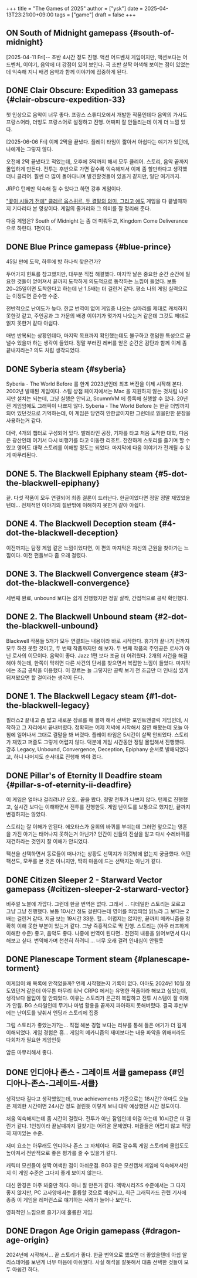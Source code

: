 +++
title = "The Games of 2025"
author = ["ysk"]
date = 2025-04-13T23:21:00+09:00
tags = ["game"]
draft = false
+++

## <span class="org-todo todo ON">ON</span> South of Midnight <span class="tag"><span class="gamepass">gamepass</span></span> {#south-of-midnight}

<span class="timestamp-wrapper"><span class="timestamp">[2025-04-11 Fri]</span></span>--
초반 4시간 정도 진행. 액션 어드벤처 게임이지만, 액션보다는 어드벤처, 이야기, 음악에 더 강점이 있어 보인다. 극 초반 살짝 어색해 보이는 점이 있었는데 익숙해 지니 배경 음악과 함께 이야기에 집중하게 된다.


## <span class="org-todo done DONE">DONE</span> Clair Obscure: Expedition 33 <span class="tag"><span class="gamepass">gamepass</span></span> {#clair-obscure-expedition-33}

첫 인상으로 음악이 너무 좋다. 프랑스 스튜디오에서 개발한 작품인데다 음악의 가사도 프랑스어라, 더빙도 프랑스어로 설정하고 진행. 어짜피 잘 안들리는데 이게 더 느낌 있다.

<span class="timestamp-wrapper"><span class="timestamp">[2025-06-06 Fri]</span></span>
이제 2막을 끝냈다. 플레이 타임이 짧아서 아쉽다는 얘기가 있던데, 나에게는 그렇지 않다.

오전에 2막 끝냈다고 적었는데, 오후에 3막까지 해서 모두 클리어.
스토리, 음악 끝까지 몰입하게 만든다. 전투는 후반으로 가면 갈수록 익숙해져서 이제 좀 할만하다고 생각했더니 클리어.
훨씬 더 많이 돌아다니며 발견할것들이 있을거 같지만, 일단 여기까지.

JRPG 턴제만 익숙해 질 수 있다고 하면 강추 게임이다.

["꽃이 시들기 전에" 클레르 옵스퀴르, 두 결말의 의미, 그리고 애도](https://www.youtube.com/watch?v=DpCrVu6YYgA) 게임을 다 끝낼때까지 기다리다 본 영상이다. 게임의 줄거리와 그 의미를 잘 정리해 준다.

다음 게임은? South of Midnight 는 좀 더 미뤄두고, Kingdom Come Deliverance 으로 하련다. 1편이다.


## <span class="org-todo done DONE">DONE</span> Blue Prince <span class="tag"><span class="gamepass">gamepass</span></span> {#blue-prince}

45일 만에 도착, 하루에 방 하나씩 찾은건가?

두어가지 힌트를 참고했지만, 대부분 직접 해결했다. 마지막 날은 중요한 순간 순간에 필요한 것들이 얻어져서 끝까지 도착하게 의도적으로 동작하는 느낌이 들었다. 보통 20~25일이면 도착한다고 하는데 난 1.5배는 더 걸린거 같다. 평소 나의 게임 실력으로는 이정도면 준수한 수준.

전반적으로 난이도가 높다. 한글 번역이 없어 게임중 나오는 실마리를 제대로 캐치하지 못한것 같고, 주인공과 그 가문의 배경 이야기가 몇가지 나오는거 같은데 그것도 제대로 읽지 못한거 같다 아쉽다.

매번 반복되는 상황인데다, 마지막 목표까지 확인했는데도 불구하고 랜덤한 특성으로 끝낼수 있을까 하는 생각이 들었다. 정말 부러진 레버를 얻은 순간은 감탄과 함께 이제 좀 끝내지라는? 의도 처럼 생각되었다.


## <span class="org-todo done DONE">DONE</span> Syberia <span class="tag"><span class="steam">steam</span></span> {#syberia}

Syberia - The World Before 를 한게 2023년인데 최초 버전을 이제 시작해 본다.
2002년 발매된 게임이다. 스팀 상점 페이지에서는 Mac 을 지원하지 않는 것처럼 나오지만 설치는 되는데, 그냥 실행은 안되고, ScummVM 에 등록해 실행할 수 있다.
20년 전 게임임에도 그래픽이 나쁘지 않다. Syberia - The World Before 는 한글 더빙까지 되어 있던것으로 기억하는데, 이 게임은 당연히 안한글이지만 그런데로 읽을만한 문장을 사용하는거 같다.

대략, 4개의 챕터로 구성되어 있다. 발레라인 공장, 기차를 타고 처음 도착한 대학, 다음은 광산인데 여기서 다시 비행기를 타고 이동한 리조트. 잔잔하게 스토리를 즐기며 할 수 있고 영어도 대략 스토리를 이해할 정도는 되었다. 마지막에 다음 이야기가 전개될 수 있게 마무리된다.


## <span class="org-todo done DONE">DONE</span> 5. The Blackwell Epiphany <span class="tag"><span class="steam">steam</span></span> {#5-dot-the-blackwell-epiphany}

끝. 다섯 작품이 모두 연결되어 최종 결론이 드러난다.
한글이었다면 정말 정말 재밌었을텐데... 전체적인 이야기의 절반밖에 이해하지 못한거 같아 아쉽다.


## <span class="org-todo done DONE">DONE</span> 4. The Blackwell Deception <span class="tag"><span class="steam">steam</span></span> {#4-dot-the-blackwell-deception}

이전까지는 탐정 게임 같은 느낌이었다면, 이 편의 마지막은 자신의 근원을 찾아가는 느낌이다.
이전 편들보다 좀 오래 걸렸다.


## <span class="org-todo done DONE">DONE</span> 3. The Blackwell Convergence <span class="tag"><span class="steam">steam</span></span> {#3-dot-the-blackwell-convergence}

세번째 완료, unbound 보다는 쉽게 진행했지만 정말 살짝, 간접적으로 공략 확인했다.


## <span class="org-todo done DONE">DONE</span> 2. The Blackwell Unbound <span class="tag"><span class="steam">steam</span></span> {#2-dot-the-blackwell-unbound}

Blackwell 작품들 5개가 모두 연결되는 내용이라 바로 시작한다. 휴가가 끝나기 전까지 모두 하진 못할 것이고, 두 번째 작품까지만 해 보자.
두 번째 작품의 주인공은 로사가 아닌 로사의 이모이다.
음악이 좋다. Jazz
1편 보다 조금 더 어려웠다. 2개의 사건을 해결해야 하는데, 한쪽이 막히면 다른 사건의 단서를 찾으면서 복잡한 느낌이 들었다. 마지막에는 조금 공략을 이용했다.
이 장르는 늘 그렇지만 공략 보기 전 조금만 더 인내심 있게 뒤져봤으면 할 걸이라는 생각이 든다.


## <span class="org-todo done DONE">DONE</span> 1. The Blackwell Legacy <span class="tag"><span class="steam">steam</span></span> {#1-dot-the-blackwell-legacy}

필러스2 끝내고 좀 짧고 새로운 장르를 해 볼까 해서 선택한 포인트앤클릭 게임인데, 시작하고 그 자리에서 끝내버렸다.
정확히는 어제 저녁에 시작해서 잠깐 해봤는데 오늘 아침에 일어나서 그대로 결말을 봐 버렸다.
플레이 타임은 5시간이 살짝 안되었다. 스토리가 재밌고 퍼즐도 그렇게 어렵지 않다. 덕분에 게임 시간동안 정말 몰입해서 진행했다. 강추
Legacy, Unbound, Convergence, Deception, Epiphany 순서로 발매되었다고, 하니 나머지도 순서대로 진행해 봐야 겠다.


## <span class="org-todo done DONE">DONE</span> Pillar's of Eternity II Deadfire <span class="tag"><span class="steam">steam</span></span> {#pillar-s-of-eternity-ii-deadfire}

이 게임은 얼마나 걸리려나?
오호.. 끝을 봤다. 정말 전투가 나쁘지 않다. 턴제로 진행했고, 실시간 보다는 이해하면서 전투를 진행한듯. 게임 난이도를 보통으로 했지만, 끝까지 변경하지는 않았다.

스토리는 잘 이해가 안된다. 에오타스가 윤회의 바퀴를 부쉬는데 그러면 앞으로는 영혼을 가진 아기는 태어나지 못하는거 아닌가? 인간이 신들의 진실을 알고 다시 수레바퀴를 재건하라는 것인지 잘 이해가 안되었다.

팩션을 선택하면서 동료들이 떠나가는 상황도 선택지가 이것밖에 없는지 궁금했다.
어떤 팩션도, 모두를 본 것은 아니지만, 딱히 마음에 드는 선택지는 아닌거 같다.


## <span class="org-todo done DONE">DONE</span> Citizen Sleeper 2 - Starward Vector <span class="tag"><span class="gamepass">gamepass</span></span> {#citizen-sleeper-2-starward-vector}

비주얼 노블에 가깝다. 그런데 한글 번역은 없다. 그래서 ... 디테일한 스토리는 모르고 그냥 그냥 진행했다.
보통 10시간 정도 걸린다는데 영어를 띄엄띄엄 읽느라 그 보다는 2배는 걸린거 같다. 지금 보는 19시간 33분. 헐...
어렵지는 않지만, 끝까지 메카니즘을 정확히 이해 못한 부분이 있는거 같다. 그냥 즉흥적으로 막 진행.
스토리는 (아주 러프하게 이해한 수준) 좋고, 음악도 좋다. 나중에 번역이 된다면.. 천천히 내용을 읽어보면서 다시 해보고 싶다.
번역해가며 천천히 하려니 ... 너무 오래 걸려 인내심이 안될듯


## <span class="org-todo done DONE">DONE</span> Planescape Torment <span class="tag"><span class="steam">steam</span></span> {#planescape-torment}

이게임이 왜 목록에 안적었을까? 언제 시작했는지 기록이 없다. 아마도 2024년 10월 정도였던거 같은데 아무튼 마무리
워낙 CRPG 에서는 유명한 작품이라 해보고 싶었는데, 생각보다 몰입이 잘 안되었다.
이유는 스토리가 은근히 복잡하고 전투 시스템이 잘 이해가 안됨.
BG 스타일인데 무기나 마법 활용을 끝까지 파아하지 못해버렸다. 결국 후반부에는 난이도를 낮춰서 엔딩과 스토리에 집중

그럼 스토리가 좋았는가?는... 직접 해본 경험 보다는 리뷰를 통해 들은 얘기가 더 깊게 이해되었다.
게임 경험은 흠... 게임의 메카니즘의 재미보다는 내용 파악을 위해서라도 다회차가 필요한 게임인듯

암튼 마무리해서 좋다.


## <span class="org-todo done DONE">DONE</span> 인디아나 존스 - 그레이트 서클 <span class="tag"><span class="gamepass">gamepass</span></span> {#인디아나-존스-그레이트-서클}

생각보다 길다고 생각했었는데, true achievements 기준으로는 18시간? 아마도 오늘은 제외한 시간이면 24시간 정도 걸린듯 이렇게 보니 대략 예상했던 시간 정도이다.

처음 익숙해지는데 좀 시간이 걸렸다. 전투가 아닌 잠입인데 이걸 아는데 10시간은 더 걸린거 같다. 1인칭이라 끝날때까지 길찾기는 어려운 문제였다. 퍼즐들은 어렵지 않고 적당히 재미있는 수준.

재미 요소는 아무래도 인디아나 존스 그 자체이다. 뒤로 갈수록 게임 스토리에 몰입도도 높아져서 전반적으로 좋은 평가를 줄 수 있을거 같다.

캐릭터 모션들이 살짝 어색한 점이 아쉬운점. BG3 같은 모션캡쳐 게임에 익숙해져서인지 이 게임 수준은 그다지 좋게 보이지 않는다.

대신 환경은 아주 봐줄만 하다. 아니 잘 만든거 같다. 엑박시리즈S 수준에서는 그 다지 좋지 않지만, PC 고사양에서는 훌륭할 것으로 예상되고, 최근 그래픽카드 관련 기사에 종종 이 게임을 레퍼런스로 얘기하는 사례가 늘어나 보인다.

영화적인 느낌으로 즐기기에 훌륭한 게임.


## <span class="org-todo done DONE">DONE</span> Dragon Age Origin <span class="tag"><span class="gamepass">gamepass</span></span> {#dragon-age-origin}

2024년에 시작해서... 끝
스토리가 좋다. 한글 번역으로 했으면 더 좋았을텐데 아쉽
알리스테어를 보낸게 너무 마음에 아쉬웠다. 사실 해석을 잘못해서 대충 선택한 것들이 모두 아쉽긴 하다.
